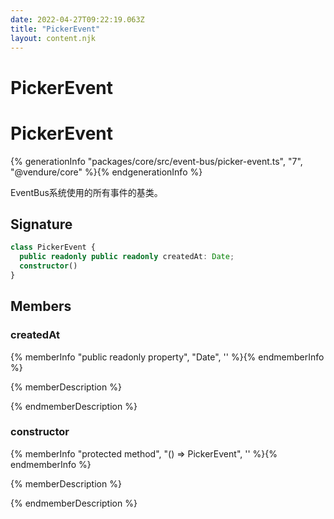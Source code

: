 ```yaml
---
date: 2022-04-27T09:22:19.063Z
title: "PickerEvent"
layout: content.njk
---
```

[comment]: <> (这个文件是从 PickerCC 源码中生，不要修改。请使用 "docs:build" 脚本命令生成。)

# PickerEvent


# PickerEvent

{% generationInfo "packages/core/src/event-bus/picker-event.ts", "7", "@vendure/core" %}{% endgenerationInfo %}

EventBus系统使用的所有事件的基类。

## Signature

```typescript
class PickerEvent {
  public readonly public readonly createdAt: Date;
  constructor()
}
```
## Members

### createdAt

{% memberInfo "public readonly property", "Date", '' %}{% endmemberInfo %}

{% memberDescription %}

            

{% endmemberDescription %}

### constructor

{% memberInfo "protected method", "() => PickerEvent", '' %}{% endmemberInfo %}

{% memberDescription %}

            

{% endmemberDescription %}


